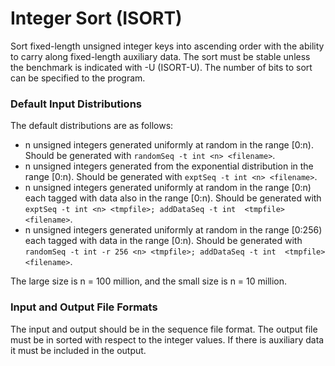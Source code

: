 # Integer Sort (ISORT)

Sort fixed-length unsigned integer keys into ascending order with the ability to carry
along fixed-length auxiliary data.  The sort must be stable unless 
the benchmark is indicated with -U (ISORT-U).    The number of bits to
sort can be specified to the program.

### Default Input Distributions

The default distributions are as follows:

- n unsigned integers generated uniformly at random in the range [0:n).
  Should be generated with `randomSeq -t int <n> <filename>`.
- n unsigned integers generated from the exponential distribution in the 
range [0:n).
Should be generated with `exptSeq -t int <n> <filename>`.
- n unsigned integers generated uniformly at random in the range 
  [0:n) each tagged with data also in the range [0:n). 
 Should be generated with `exptSeq -t int <n> <tmpfile>; addDataSeq -t int 
<tmpfile> <filename>`.
- n unsigned integers generated uniformly at random in the range 
  [0:256) each tagged with data in the range [0:n). 
 Should be generated with `randomSeq -t int -r 256 <n> <tmpfile>; addDataSeq -t int 
  <tmpfile> <filename>`.

The large size is n = 100 million, and the small size is n = 10
million.

### Input and Output File Formats

The input and output should be in the sequence file format.
The output file must be
in sorted with respect to the integer values.   If there is auxiliary data
it must be included in the output.
